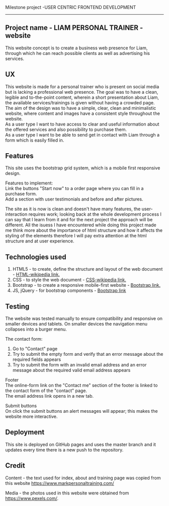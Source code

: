 Milestone project -USER CENTRIC FRONTEND DEVELOPMENT 

---

## Project name - LIAM PERSONAL TRAINER - website


This website concept is to create a business web presence for Liam, through which he can reach possible clients as well as advertising his services.

## UX


This website is made for a personal trainer who is present on social media but is lacking a professional web presence.
The goal was to have a clean, legible and to-the-point content, wherein a short presentation about Liam, the available services/trainings 
is given without having a crowded page.   
The aim of the design was to have a simple, clear, clean and minimalistic website, where content and images have a consistent style throughout the 
website.  
As a user type I want to have access to clear and useful information about the offered services and also possibility to purchase them.    
As a user type I want to be able to send get in contact with Liam through a form which is easily filled in.  

## Features

This site uses the bootstrap grid system, which is a mobile first responsive design.   

Features to implement:  
Link the buttons "Start now" to a order page where you can fill in a purchase form.  
Add a section with user testimonials and before and after pictures. 


The site as it is now is clean and doesn't have many features, the user-interaction requires work; looking back at the whole development process
I can say that I learn from it and for the next project the approach will be different.
All the isuess I have encountered while doing this project made me think more about the importance of html structure and how it affects the styling
of the elements therefore I will pay extra attention at the html structure and at user experience.


## Technologies used

1. HTML5 - to create, define the structure and layout of the web document - [HTML-wikipedia link.](https://en.wikipedia.org/wiki/HTML5)
2. CSS - to style the web document - [CSS-wikipedia link.](https://en.wikipedia.org/wiki/Cascading_Style_Sheets)
3. Bootstrap - to create a  responsive mobile-first website - [Bootstrap link.](https://getbootstrap.com/)
4. JS, jQuery - for bootstrap components - [Bootstrap link](https://getbootstrap.com/docs/4.3/getting-started/introduction/#js)

## Testing

The website was tested manually to ensure compatibility and responsive on smaller devices and tablets. 
On smaller devices the navigation menu collapses into a burger menu.  

The contact form: 
1. Go to "Contact" page
2. Try to submit the empty form and verify that an error message about the required fields appears
3. Try to submit the form with an invalid email address and an error message about the required valid email address appears  

Footer  
The online-form link on the "Contact me" section of the footer is linked to the contact form of the "contact" page.  
The email address link opens in a new tab. 

Submit buttons  
On click the submit buttons an alert messages will appear; this makes the website more interactive. 


## Deployment

This site is deployed on GitHub pages and uses the master branch and it updates every time there is a new push to the repository.

## Credit

Content - the text used for index, about and training page was copied from this website https://www.markpersonaltraining.com/

Media - the photos used in this website were obtained from https://www.pexels.com/. 

